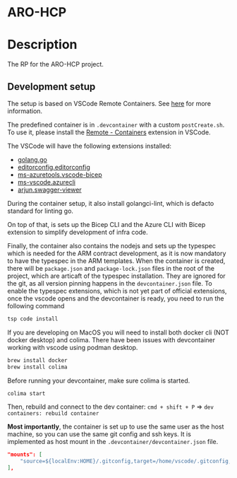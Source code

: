 # ARO-HCP

# Description
The RP for the ARO-HCP project.


## Development setup

The setup is based on VSCode Remote Containers. See [here](https://code.visualstudio.com/docs/remote/containers) for more information.

The predefined container is in `.devcontainer` with a custom `postCreate.sh`.
To use it, please install the [Remote - Containers](https://marketplace.visualstudio.com/items?itemName=ms-vscode-remote.remote-containers) extension in VSCode.

The VSCode will have the following extensions installed:
- [golang.go](https://marketplace.visualstudio.com/items?itemName=golang.Go)
- [editorconfig.editorconfig](https://marketplace.visualstudio.com/items?itemName=EditorConfig.EditorConfig)
- [ms-azuretools.vscode-bicep](https://marketplace.visualstudio.com/items?itemName=ms-azuretools.vscode-bicep)
- [ms-vscode.azurecli](https://marketplace.visualstudio.com/items?itemName=ms-vscode.azurecli)
- [arjun.swagger-viewer](https://marketplace.visualstudio.com/items?itemName=Arjun.swagger-viewer)

During the container setup, it also install golangci-lint, which is defacto standard for linting go.

On top of that, is sets up the Bicep CLI and the Azure CLI with Bicep extension
to simplify development of infra code.

Finally, the container also contains the nodejs and sets up the typespec which is needed for the ARM contract development, as it is now mandatory to have the typespec in the ARM templates. When the container is created, there will be `package.json` and `package-lock.json` files in the root of the project, which are articaft of the typespec installation. They are ignored for the git, as all version pinning happens in the `devcontainer.json` file.
To enable the typespec extensions, which is not yet part of official extensions, once the vscode opens and the devcontainer is ready, you need to run the following command
```bash
tsp code install
```

If you are developing on MacOS you will need to install both docker cli (NOT docker desktop) and colima. There have been issues with devcontainer working with vscode using podman desktop.

```bash
brew install docker
brew install colima
```

Before running your devcontainer, make sure colima is started.
```bash
colima start
```

Then, rebuild and connect to the dev container: `cmd + shift + P` => `dev containers: rebuild container`

**Most importantly**, the container is set up to use the same user as the host machine, so you can use the same git config and ssh keys.
It is implemented as host mount in the `.devcontainer/devcontainer.json` file.

```json
"mounts": [
    "source=${localEnv:HOME}/.gitconfig,target=/home/vscode/.gitconfig,type=bind,consistency=cached"
],
```